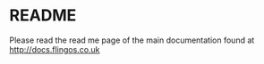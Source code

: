 # README #

Please read the read me page of the main documentation found at http://docs.flingos.co.uk